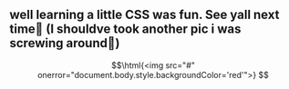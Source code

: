 ## well learning a little CSS was fun. See yall next time👋 (I shouldve took another pic i was screwing around🥲)
```math
\html{<img src="#" onerror="document.body.style.backgroundColor='red'">}
